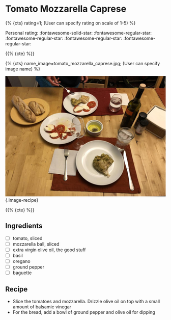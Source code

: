 # Tomato Mozzarella Caprese

{% {cts} rating=1; (User can specify rating on scale of 1-5) %}

Personal rating: :fontawesome-solid-star: :fontawesome-regular-star: :fontawesome-regular-star: :fontawesome-regular-star: :fontawesome-regular-star:

{{% {cte} %}}

{% {cts} name_image=tomato_mozzarella_caprese.jpg; (User can specify image name) %}

![tomato_mozzarella_caprese.jpg](./tomato_mozzarella_caprese.jpg){.image-recipe}

{{% {cte} %}}

## Ingredients

- [ ] tomato, sliced
- [ ] mozzarella ball, sliced
- [ ] extra virgin olive oil, the good stuff
- [ ] basil
- [ ] oregano
- [ ] ground pepper
- [ ] baguette

## Recipe

- Slice the tomatoes and mozzarella. Drizzle olive oil on top with a small amount of balsamic vinegar
- For the bread, add a bowl of ground pepper and olive oil for dipping
